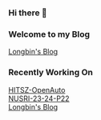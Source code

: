 ### Hi there 👋

<!--
**TangLongbin/TangLongbin** is a ✨ _special_ ✨ repository because its `README.md` (this file) appears on your GitHub profile.

Here are some ideas to get you started:

- 🔭 I’m currently working on ...
- 🌱 I’m currently learning ...
- 👯 I’m looking to collaborate on ...
- 🤔 I’m looking for help with ...
- 💬 Ask me about ...
- 📫 How to reach me: ...
- 😄 Pronouns: ...
- ⚡ Fun fact: ...
-->

### Welcome to my Blog

[Longbin's Blog](https://longbin.tech)

### Recently Working On

[HITSZ-OpenAuto](https://hoa.moe)  
[NUSRI-23-24-P22](https://github.com/tanglongbin/nusri-23-24-p22)  
[Longbin's Blog](https://longbin.tech)
